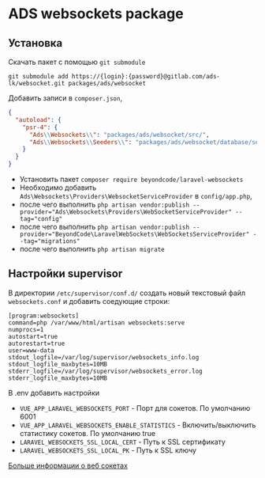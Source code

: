 # ADS websockets package

## Установка

Скачать пакет с помощью `git submodule`
```shell
git submodule add https://{login}:{password}@gitlab.com/ads-lk/websocket.git packages/ads/websocket
```

Добавить записи в `composer.json`,
```json
{
  "autoload": {
    "psr-4": {
      "Ads\\Websockets\\": "packages/ads/websocket/src/",
      "Ads\\Websockets\\Seeders\\": "packages/ads/websocket/database/seeders/"
    }
  }
}
```

* Установить пакет `composer require beyondcode/laravel-websockets`
* Необходимо добавить `Ads\Websockets\Providers\WebsocketServiceProvider` в `config/app.php`,
* после чего выполнить `php artisan vendor:publish --provider="Ads\Websockets\Providers\WebSocketServiceProvider" --tag="config"`
* после чего выполнить `php artisan vendor:publish --provider="BeyondCode\LaravelWebSockets\WebSocketsServiceProvider" --tag="migrations"`
* после чего выполнить `php artisan migrate`

## Настройки supervisor

В директории `/etc/supervisor/conf.d/` создать новый текстовый файл `websockets.conf` и добавить соедующие строки:
```
[program:websockets]
command=php /var/www/html/artisan websockets:serve
numprocs=1
autostart=true
autorestart=true
user=www-data
stdout_logfile=/var/log/supervisor/websockets_info.log
stdout_logfile_maxbytes=10MB
stderr_logfile=/var/log/supervisor/websockets_error.log
stderr_logfile_maxbytes=10MB
```

В .env добавить настройки
* `VUE_APP_LARAVEL_WEBSOCKETS_PORT` - Порт для сокетов. По умолчанию 6001
* `VUE_APP_LARAVEL_WEBSOCKETS_ENABLE_STATISTICS` - Включить/выключить статистику сокетов. По умолчанию true
* `LARAVEL_WEBSOCKETS_SSL_LOCAL_CERT` - Путь к SSL сертификату
* `LARAVEL_WEBSOCKETS_SSL_LOCAL_PK` - Путь к SSL ключу

[Больше информации о веб сокетах](https://beyondco.de/docs/laravel-websockets/getting-started/introduction)
